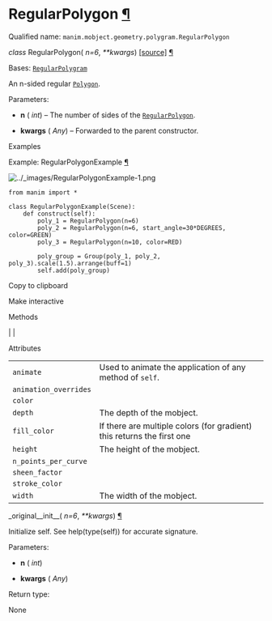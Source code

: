 # RegularPolygon [¶](https://docs.manim.community/en/stable/reference/manim.mobject.geometry.polygram.RegularPolygon.html\#regularpolygon "Link to this heading")

Qualified name: `manim.mobject.geometry.polygram.RegularPolygon`

_class_ RegularPolygon( _n=6_, _\*\*kwargs_) [\[source\]](https://docs.manim.community/en/stable/_modules/manim/mobject/geometry/polygram.html#RegularPolygon) [¶](https://docs.manim.community/en/stable/reference/manim.mobject.geometry.polygram.RegularPolygon.html#manim.mobject.geometry.polygram.RegularPolygon "Link to this definition")

Bases: [`RegularPolygram`](https://docs.manim.community/en/stable/reference/manim.mobject.geometry.polygram.RegularPolygram.html#manim.mobject.geometry.polygram.RegularPolygram "manim.mobject.geometry.polygram.RegularPolygram")

An n-sided regular [`Polygon`](https://docs.manim.community/en/stable/reference/manim.mobject.geometry.polygram.Polygon.html#manim.mobject.geometry.polygram.Polygon "manim.mobject.geometry.polygram.Polygon").

Parameters:

- **n** ( _int_) – The number of sides of the [`RegularPolygon`](https://docs.manim.community/en/stable/reference/manim.mobject.geometry.polygram.RegularPolygon.html#manim.mobject.geometry.polygram.RegularPolygon "manim.mobject.geometry.polygram.RegularPolygon").

- **kwargs** ( _Any_) – Forwarded to the parent constructor.


Examples

Example: RegularPolygonExample [¶](https://docs.manim.community/en/stable/reference/manim.mobject.geometry.polygram.RegularPolygon.html#regularpolygonexample)

![../_images/RegularPolygonExample-1.png](https://docs.manim.community/en/stable/_images/RegularPolygonExample-1.png)

```
from manim import *

class RegularPolygonExample(Scene):
    def construct(self):
        poly_1 = RegularPolygon(n=6)
        poly_2 = RegularPolygon(n=6, start_angle=30*DEGREES, color=GREEN)
        poly_3 = RegularPolygon(n=10, color=RED)

        poly_group = Group(poly_1, poly_2, poly_3).scale(1.5).arrange(buff=1)
        self.add(poly_group)

```

Copy to clipboard

Make interactive

Methods

|
|

Attributes

|     |     |
| --- | --- |
| `animate` | Used to animate the application of any method of `self`. |
| `animation_overrides` |  |
| `color` |  |
| `depth` | The depth of the mobject. |
| `fill_color` | If there are multiple colors (for gradient) this returns the first one |
| `height` | The height of the mobject. |
| `n_points_per_curve` |  |
| `sheen_factor` |  |
| `stroke_color` |  |
| `width` | The width of the mobject. |

\_original\_\_init\_\_( _n=6_, _\*\*kwargs_) [¶](https://docs.manim.community/en/stable/reference/manim.mobject.geometry.polygram.RegularPolygon.html#manim.mobject.geometry.polygram.RegularPolygon._original__init__ "Link to this definition")

Initialize self. See help(type(self)) for accurate signature.

Parameters:

- **n** ( _int_)

- **kwargs** ( _Any_)


Return type:

None
